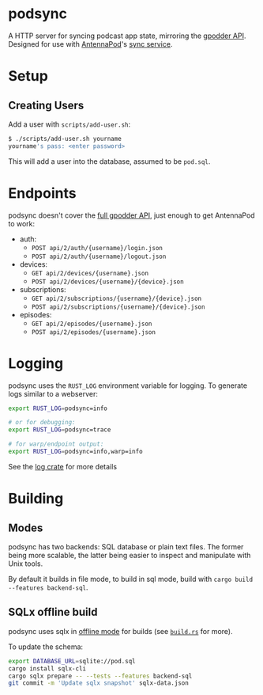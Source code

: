 # podsync

A HTTP server for syncing podcast app state, mirroring the [gpodder API]. Designed for use with [AntennaPod]'s [sync service].

[gpodder API]: https://github.com/gpodder/mygpo/blob/80c41dc0c9a58dc0e85f6ef56662cdfd0d6e3b16/doc/api/reference/events.rst
[AntennaPod]: https://github.com/AntennaPod/AntennaPod
[sync service]: https://github.com/AntennaPod/AntennaPod/blob/24d1a06662c8eec31f3a4c3ebdcd3aea759fb63a/core/src/main/java/de/danoeh/antennapod/core/sync/SyncService.java

# Setup

## Creating Users

Add a user with `scripts/add-user.sh`:

```sh
$ ./scripts/add-user.sh yourname
yourname's pass: <enter password>
```

This will add a user into the database, assumed to be `pod.sql`.

# Endpoints

podsync doesn't cover the [full gpodder API], just enough to get AntennaPod to work:

- auth:
	- `POST api/2/auth/{username}/login.json`
	- `POST api/2/auth/{username}/logout.json`
- devices:
	- `GET api/2/devices/{username}.json`
	- `POST api/2/devices/{username}/{device}.json`
- subscriptions:
	- `GET api/2/subscriptions/{username}/{device}.json`
	- `POST api/2/subscriptions/{username}/{device}.json`
- episodes:
	- `GET api/2/episodes/{username}.json`
	- `POST api/2/episodes/{username}.json`

[full gpodder API]: https://github.com/gpodder/mygpo/tree/80c41dc0c9a58dc0e85f6ef56662cdfd0d6e3b16/doc/api/reference

# Logging

podsync uses the `RUST_LOG` environment variable for logging. To generate logs similar to a webserver:
```sh
export RUST_LOG=podsync=info

# or for debugging:
export RUST_LOG=podsync=trace

# for warp/endpoint output:
export RUST_LOG=podsync=info,warp=info
```

See the [log crate] for more details

[log crate]: https://crates.io/crates/log

# Building

## Modes

podsync has two backends: SQL database or plain text files. The former being more scalable, the latter being easier to inspect and manipulate with Unix tools.

By default it builds in file mode, to build in sql mode, build with `cargo build --features backend-sql`.

## SQLx offline build

podsync uses sqlx in [offline mode] for builds (see [`build.rs`](./build.rs) for more).

To update the schema:
```sh
export DATABASE_URL=sqlite://pod.sql
cargo install sqlx-cli
cargo sqlx prepare -- --tests --features backend-sql
git commit -m 'Update sqlx snapshot' sqlx-data.json
```

[offline mode]: https://docs.rs/sqlx/latest/sqlx/macro.query.html#offline-mode-requires-the-offline-feature

